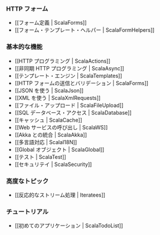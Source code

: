 <!-- translated -->
<!--
### HTTP form
-->
### HTTP フォーム

<!--
- [[Form definitions | ScalaForms]]
- [[Using the form template helpers | ScalaFormHelpers]]
-->
- [[フォーム定義 | ScalaForms]]
- [[フォーム・テンプレート・ヘルパー | ScalaFormHelpers]]

<!--
### Main concepts
-->
### 基本的な機能

<!--
- [[HTTP programming | ScalaActions]]
- [[Asynchronous HTTP programming | ScalaAsync]]
- [[The template engine | ScalaTemplates]]
- [[HTTP form submission and validation | ScalaForms]]
- [[Working with JSON | ScalaJson]]
- [[Working with XML | ScalaXmlRequests]]
- [[Handling file upload | ScalaFileUpload]]
- [[Accessing an SQL database | ScalaDatabase]]
- [[Using the Cache | ScalaCache]]
- [[Calling WebServices | ScalaWS]]
- [[Integrating with Akka | ScalaAkka]]
- [[Internationalization | ScalaI18N]]
- [[The application Global object | ScalaGlobal]]
- [[Testing your application | ScalaTest]]
- [[Securing your application | ScalaSecurity]]
-->
- [[HTTP プログラミング | ScalaActions]]
- [[非同期 HTTP プログラミング | ScalaAsync]]
- [[テンプレート・エンジン | ScalaTemplates]]
- [[HTTP フォームの送信とバリデーション | ScalaForms]]
- [[JSON を使う | ScalaJson]]
- [[XML を使う | ScalaXmlRequests]]
- [[ファイル・アップロード | ScalaFileUpload]]
- [[SQL データベース・アクセス | ScalaDatabase]]
- [[キャッシュ | ScalaCache]]
- [[Web サービスの呼び出し | ScalaWS]]
- [[Akka との統合 | ScalaAkka]]
- [[多言語対応 | ScalaI18N]]
- [[Global オブジェクト | ScalaGlobal]]
- [[テスト | ScalaTest]]
- [[セキュリテイ | ScalaSecurity]]

<!--
### Advanced topics
-->
### 高度なトピック

<!--
- [[Handling data streams reactively | Iteratees]]
-->
- [[反応的なストリーム処理 | Iteratees]]

<!--
### Tutorials
-->
### チュートリアル

<!--
- [[Your first application | ScalaTodoList]]
-->
- [[初めてのアプリケーション | ScalaTodoList]]